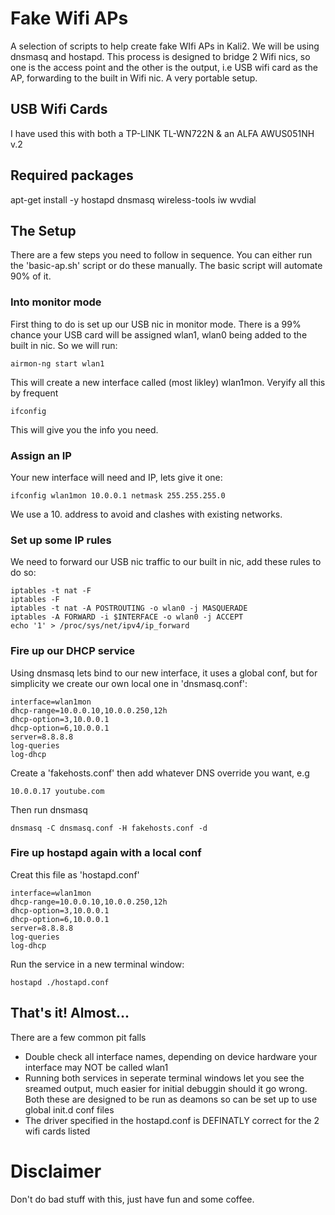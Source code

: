 # Fake Wifi APs
A selection of scripts to help create fake WIfi APs in Kali2. We will be using dnsmasq and 
hostapd. This process is designed to bridge 2 Wifi nics, so one is the access point and the 
other is the output, i.e USB wifi card as the AP, forwarding to the built in Wifi nic. A very 
portable setup.
## USB Wifi Cards
I have used this with both a TP-LINK TL-WN722N & an ALFA AWUS051NH v.2
## Required packages

   apt-get install -y hostapd dnsmasq wireless-tools iw wvdial

## The Setup 
There are a few steps you need to follow in sequence. You can either run the 'basic-ap.sh' script or do these manually. The basic script will automate 90% of it.
### Into monitor mode
First thing to do is set up our USB nic in monitor mode. There is a 99% chance your USB card will be assigned wlan1, wlan0 being added to the built in nic. So we will run:
   
    airmon-ng start wlan1

This will create a new interface called (most likley) wlan1mon. Veryify all this by frequent 
   
    ifconfig

This will give you the info you need.
### Assign an IP
Your new interface will need and IP, lets give it one:
   
    ifconfig wlan1mon 10.0.0.1 netmask 255.255.255.0

We use a 10. address to avoid and clashes with existing networks.
### Set up some IP rules
We need to forward our USB nic traffic to our built in nic, add these rules to do so:

    iptables -t nat -F
    iptables -F
    iptables -t nat -A POSTROUTING -o wlan0 -j MASQUERADE
    iptables -A FORWARD -i $INTERFACE -o wlan0 -j ACCEPT
    echo '1' > /proc/sys/net/ipv4/ip_forward

### Fire up our DHCP service
Using dnsmasq lets bind to our new interface, it uses a global conf, but for simplicity we create our own local one in 'dnsmasq.conf':

    interface=wlan1mon
    dhcp-range=10.0.0.10,10.0.0.250,12h
    dhcp-option=3,10.0.0.1
    dhcp-option=6,10.0.0.1
    server=8.8.8.8
    log-queries
    log-dhcp

Create a 'fakehosts.conf' then add whatever DNS override you want, e.g

    10.0.0.17 youtube.com

Then run dnsmasq

    dnsmasq -C dnsmasq.conf -H fakehosts.conf -d

### Fire up hostapd again with a local conf
Creat this file as 'hostapd.conf'
    
    interface=wlan1mon
    dhcp-range=10.0.0.10,10.0.0.250,12h
    dhcp-option=3,10.0.0.1
    dhcp-option=6,10.0.0.1
    server=8.8.8.8
    log-queries
    log-dhcp

Run the service in a new terminal window:
    
    hostapd ./hostapd.conf

## That's it! Almost...
There are a few common pit falls
* Double check all interface names, depending on device hardware your interface may NOT be called wlan1
* Running both services in seperate terminal windows let you see the sreamed output, much easier for initial debuggin should it go wrong. Both these are designed to be run as deamons so can be set up to use global init.d conf files
* The driver specified in the hostapd.conf is DEFINATLY correct for the 2 wifi cards listed 
# Disclaimer
Don't do bad stuff with this, just have fun and some coffee.
